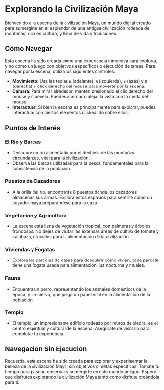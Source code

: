 # Explorando la Civilización Maya

Bienvenido a la escena de la civilización Maya, un mundo digital creado para sumergirte en el esplendor de una antigua civilización rodeada de montañas, rica en cultura, y llena de vida y tradiciones.

## Cómo Navegar

Esta escena ha sido creada como una experiencia inmersiva para explorar, y no como un juego con objetivos específicos o ejecución de tareas. Para navegar por la escena, utiliza los siguientes controles:

- **Movimiento**: Usa las teclas `W` (adelante), `A` (izquierda), `S` (atrás) y `D` (derecha) + click derecho del mouse para moverte por la escena.
- **Cámara**: Para mirar alrededor, mantén presionado el clic derecho del mouse y muévelo. Puedes acercar o alejar la vista con la rueda del mouse.
- **Interactuar**: Si bien la escena es principalmente para explorar, puedes interactuar con ciertos elementos clickeando sobre ellos.

## Puntos de Interés

### El Río y Barcas
- Descubre un río alimentado por el deshielo de las montañas circundantes, vital para la civilización.
- Observa las barcas utilizadas para la pesca, fundamentales para la subsistencia de la población.

### Puestos de Cazadores
- A la orilla del rio, encontrarás 8 puestos donde los cazadores almacenan sus armas. Explora estos espacios para sentirte como un cazador maya preparándose para la caza.

### Vegetación y Agricultura
- La escena está llena de vegetación tropical, con palmeras y árboles frondosos. No dejes de visitar las extensas áreas de cultivo de tomate y calabaza, cruciales para la alimentación de la civilización.
`
### Viviendas y Fogatas
- Explora las parcelas de casas para descubrir cómo vivían, cada parcela tiene una fogata usada para alimentación, luz nocturna y rituales.

### Fauna
- Encuentra un perro, representando los animales domésticos de la época, y un ciervo, que juega un papel vital en la alimentación de la población.

### Templo
- El templo, un impresionante edificio rodeado por muros de piedra, es el centro espiritual y cultural de la escena. Asegúrate de visitarlo para completar tu experiencia.

## Navegación Sin Ejecución
Recuerda, esta escena ha sido creada para explorar y experimentar la belleza de la civilización Maya, sin objetivos o metas específicas. Tómate tu tiempo para pasear, observar y sumergirte en este mundo antiguo.
Espero que disfrutes explorando la civilización Maya tanto como disfrute creándola para ti.